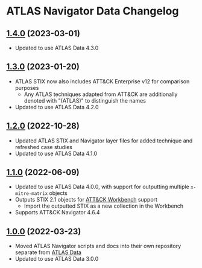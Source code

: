 # ATLAS Navigator Data Changelog

## [1.4.0]() (2023-03-01)

- Updated to use ATLAS Data 4.3.0

## [1.3.0]() (2023-01-20)

- ATLAS STIX now also includes ATT&CK Enterprise v12 for comparison purposes
  + Any ATLAS techniques adapted from ATT&CK are additionally denoted with "(ATLAS)" to distinguish the names
- Updated to use ATLAS Data 4.2.0

## [1.2.0]() (2022-10-28)

- Updated ATLAS STIX and Navigator layer files for added technique and refreshed case studies
- Updated to use ATLAS Data 4.1.0

## [1.1.0]() (2022-06-09)

- Updated to use ATLAS Data 4.0.0, with support for outputting multiple `x-mitre-matrix` objects
- Outputs STIX 2.1 objects for [ATT&CK Workbench](https://github.com/center-for-threat-informed-defense/attack-workbench-frontend) support
  + Import the outputted STIX as a new collection in the Workbench
- Supports ATT&CK Navigator 4.6.4

## [1.0.0]() (2022-03-23)

- Moved ATLAS Navigator scripts and docs into their own repository separate from [ATLAS Data](https://github.com/mitre-atlas/atlas-data)
- Updated to use ATLAS Data 3.0.0
